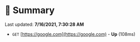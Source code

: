 # 📖 Summary
Last updated: **7/16/2021, 7:30:28 AM**

- `GET` [https://google.com](https://google.com) - **Up** (108ms)
